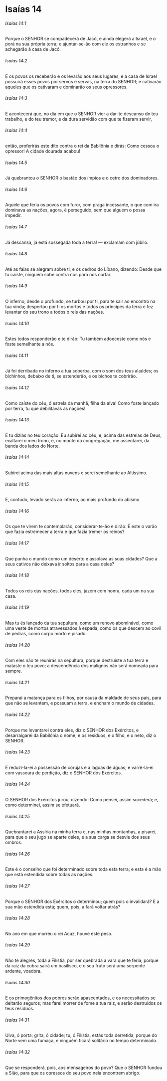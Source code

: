 # Isaías 14

###### Isaías 14:1

Porque o SENHOR se compadecerá de Jacó, e ainda elegerá a Israel, e o porá na sua própria terra; e ajuntar-se-ão com ele os estranhos e se achegarão à casa de Jacó.

###### Isaías 14:2

E os povos os receberão e os levarão aos seus lugares, e a casa de Israel possuirá esses povos por servos e servas, na terra do SENHOR; e cativarão aqueles que os cativaram e dominarão os seus opressores.

###### Isaías 14:3

E acontecerá que, no dia em que o SENHOR vier a dar-te descanso do teu trabalho, e do teu tremor, e da dura servidão com que te fizeram servir,

###### Isaías 14:4

então, proferirás este dito contra o rei da Babilônia e dirás: Como cessou o opressor! A cidade dourada acabou!

###### Isaías 14:5

Já quebrantou o SENHOR o bastão dos ímpios e o cetro dos dominadores.

###### Isaías 14:6

Aquele que feria os povos com furor, com praga incessante, o que com ira dominava as nações, agora, é perseguido, sem que alguém o possa impedir.

###### Isaías 14:7

Já descansa, já está sossegada toda a terra! — exclamam com júbilo.

###### Isaías 14:8

Até as faias se alegram sobre ti, e os cedros do Líbano, dizendo: Desde que tu caíste, ninguém sobe contra nós para nos cortar.

###### Isaías 14:9

O inferno, desde o profundo, se turbou por ti, para te sair ao encontro na tua vinda; despertou por ti os mortos e todos os príncipes da terra e fez levantar do seu trono a todos o reis das nações.

###### Isaías 14:10

Estes todos responderão e te dirão: Tu também adoeceste como nós e foste semelhante a nós.

###### Isaías 14:11

Já foi derribada no inferno a tua soberba, com o som dos teus alaúdes; os bichinhos, debaixo de ti, se estenderão, e os bichos te cobrirão.

###### Isaías 14:12

Como caíste do céu, ó estrela da manhã, filha da alva! Como foste lançado por terra, tu que debilitavas as nações!

###### Isaías 14:13

E tu dizias no teu coração: Eu subirei ao céu, e, acima das estrelas de Deus, exaltarei o meu trono, e, no monte da congregação, me assentarei, da banda dos lados do Norte.

###### Isaías 14:14

Subirei acima das mais altas nuvens e serei semelhante ao Altíssimo.

###### Isaías 14:15

E, contudo, levado serás ao inferno, ao mais profundo do abismo.

###### Isaías 14:16

Os que te virem te contemplarão, considerar-te-ão e dirão: É este o varão que fazia estremecer a terra e que fazia tremer os reinos?

###### Isaías 14:17

Que punha o mundo como um deserto e assolava as suas cidades? Que a seus cativos não deixava ir soltos para a casa deles?

###### Isaías 14:18

Todos os reis das nações, todos eles, jazem com honra, cada um na sua casa.

###### Isaías 14:19

Mas tu és lançado da tua sepultura, como um renovo abominável, como uma veste de mortos atravessados à espada, como os que descem ao covil de pedras, como corpo morto e pisado.

###### Isaías 14:20

Com eles não te reunirás na sepultura, porque destruíste a tua terra e mataste o teu povo; a descendência dos malignos não será nomeada para sempre.

###### Isaías 14:21

Preparai a matança para os filhos, por causa da maldade de seus pais, para que não se levantem, e possuam a terra, e encham o mundo de cidades.

###### Isaías 14:22

Porque me levantarei contra eles, diz o SENHOR dos Exércitos, e desarraigarei da Babilônia o nome, e os resíduos, e o filho, e o neto, diz o SENHOR.

###### Isaías 14:23

E reduzi-la-ei a possessão de corujas e a lagoas de águas; e varrê-la-ei com vassoura de perdição, diz o SENHOR dos Exércitos.

###### Isaías 14:24

O SENHOR dos Exércitos jurou, dizendo: Como pensei, assim sucederá; e, como determinei, assim se efetuará.

###### Isaías 14:25

Quebrantarei a Assíria na minha terra e, nas minhas montanhas, a pisarei, para que o seu jugo se aparte deles, e a sua carga se desvie dos seus ombros.

###### Isaías 14:26

Este é o conselho que foi determinado sobre toda esta terra; e esta é a mão que está estendida sobre todas as nações.

###### Isaías 14:27

Porque o SENHOR dos Exércitos o determinou; quem pois o invalidará? E a sua mão estendida está; quem, pois, a fará voltar atrás?

###### Isaías 14:28

No ano em que morreu o rei Acaz, houve este peso.

###### Isaías 14:29

Não te alegres, toda a Filístia, por ser quebrada a vara que te feria; porque da raiz da cobra sairá um basilisco, e o seu fruto será uma serpente ardente, voadora.

###### Isaías 14:30

E os primogênitos dos pobres serão apascentados, e os necessitados se deitarão seguros; mas farei morrer de fome a tua raiz, e serão destruídos os teus resíduos.

###### Isaías 14:31

Uiva, ó porta; grita, ó cidade; tu, ó Filístia, estás toda derretida; porque do Norte vem uma fumaça, e ninguém ficará solitário no tempo determinado.

###### Isaías 14:32

Que se responderá, pois, aos mensageiros do povo? Que o SENHOR fundou a Sião, para que os opressos do seu povo nela encontrem abrigo.

